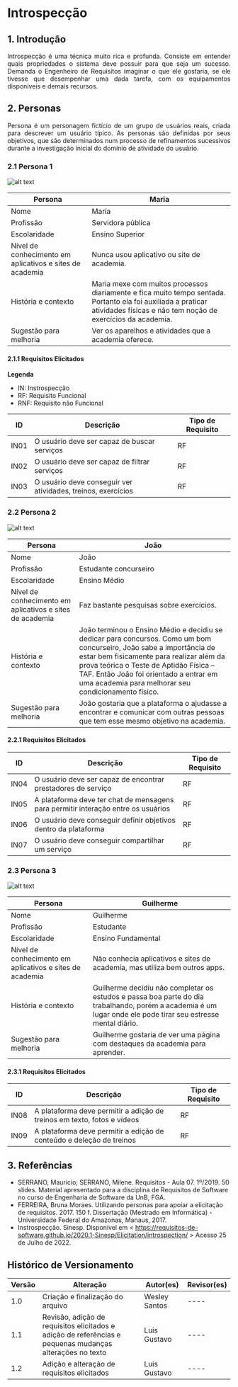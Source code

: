 # Introspecção

## 1. Introdução

<p style="text-align: justify;">
Introspecção é uma técnica muito rica e profunda. Consiste em entender quais propriedades o sistema deve possuir para que seja um sucesso. Demanda o Engenheiro de Requisitos imaginar o que ele gostaria, se ele tivesse que desempenhar uma dada tarefa, com os equipamentos disponíveis e demais recursos.
</p>

## 2. Personas

<p style="text-align: justify;">
Persona é um personagem fictício de um grupo de usuários reais, criada para descrever um usuário típico. As personas são definidas por seus objetivos, que são determinados num processo de refinamentos sucessivos durante a investigação inicial do domínio de atividade do usuário.
</p>

### 2.1 Persona 1

![alt text](./../../../../assets/instrospeccao/maria.jpeg)

| Persona                                                  | Maria                                                                                                                                                                       |
| -------------------------------------------------------- | --------------------------------------------------------------------------------------------------------------------------------------------------------------------------- |
| Nome                                                     | Maria                                                                                                                                                                       |
| Profissão                                                | Servidora pública                                                                                                                                                           |
| Escolaridade                                             | Ensino Superior                                                                                                                                                             |
| Nível de conhecimento em aplicativos e sites de academia | Nunca usou aplicativo ou site de academia.                                                                                                                                  |
| História e contexto                                      | Maria mexe com muitos processos diariamente e fica muito tempo sentada. Portanto ela foi auxiliada a praticar atividades físicas e não tem noção de exercícios da academia. |
| Sugestão para melhoria                                   | Ver os aparelhos e atividades que a academia oferece.                                                                                                                       |

#### 2.1.1 Requisitos Elicitados

**Legenda**

- IN: Instrospecção
- RF: Requisito Funcional
- RNF: Requisito não Funcional

| ID   | Descrição                                                    | Tipo de Requisito |
| ---- | ------------------------------------------------------------ | ----------------- |
| IN01 | O usuário deve ser capaz de buscar serviços                  | RF                |
| IN02 | O usuário deve ser capaz de filtrar serviços                 | RF                |
| IN03 | O usuário deve conseguir ver atividades, treinos, exercícios | RF                |

### 2.2 Persona 2

![alt text](./../../../../assets/instrospeccao/joao.jpeg)

| Persona                                                  | João                                                                                                                                                                                                                                                                                                         |
| -------------------------------------------------------- | ------------------------------------------------------------------------------------------------------------------------------------------------------------------------------------------------------------------------------------------------------------------------------------------------------------ |
| Nome                                                     | João                                                                                                                                                                                                                                                                                                         |
| Profissão                                                | Estudante concurseiro                                                                                                                                                                                                                                                                                        |
| Escolaridade                                             | Ensino Médio                                                                                                                                                                                                                                                                                                 |
| Nível de conhecimento em aplicativos e sites de academia | Faz bastante pesquisas sobre exercícios.                                                                                                                                                                                                                                                                     |
| História e contexto                                      | João terminou o Ensino Médio e decidiu se dedicar para concursos. Como um bom concurseiro, João sabe a importância de estar bem fisicamente para realizar além da prova teórica o Teste de Aptidão Física – TAF. Então João foi orientado a entrar em uma academia para melhorar seu condicionamento físico. |
| Sugestão para melhoria                                   | João gostaria que a plataforma o ajudasse a encontrar e comunicar com outras pessoas que tem esse mesmo objetivo na academia.                                                                                                                                                                                |

#### 2.2.1 Requisitos Elicitados

| ID   | Descrição                                                                         | Tipo de Requisito |
| ---- | --------------------------------------------------------------------------------- | ----------------- |
| IN04 | O usuário deve ser capaz de encontrar prestadores de serviço | RF |
| IN05 | A plataforma deve ter chat de mensagens para permitir interação entre os usuários | RF                |
| IN06 | O usuário deve conseguir definir objetivos dentro da plataforma                   | RF                |
| IN07 | O usuário deve conseguir compartilhar um serviço | RF |

### 2.3 Persona 3

![alt text](./../../../../assets/instrospeccao/guilherme.jpeg)

| Persona                                                  | Guilherme                                                                                                                                                    |
| -------------------------------------------------------- | ------------------------------------------------------------------------------------------------------------------------------------------------------------ |
| Nome                                                     | Guilherme                                                                                                                                                    |
| Profissão                                                | Estudante                                                                                                                                                    |
| Escolaridade                                             | Ensino Fundamental                                                                                                                                           |
| Nível de conhecimento em aplicativos e sites de academia | Não conhecia aplicativos e sites de academia, mas utiliza bem outros apps.                                                                                   |
| História e contexto                                      | Guilherme decidiu não completar os estudos e passa boa parte do dia trabalhando, porém a academia é um lugar onde ele pode tirar seu estresse mental diário. |
| Sugestão para melhoria                                   | Guilherme gostaria de ver uma página com destaques da academia para aprender.                                                                                |

#### 2.3.1 Requisitos Elicitados

| ID   | Descrição                                                                              | Tipo de Requisito |
| ---- | -------------------------------------------------------------------------------------- | ----------------- |
| IN08 | A plataforma deve permitir a adição de treinos em texto, fotos e vídeos | RF |
| IN09 | A plataforma deve permitir a edição de conteúdo e deleção de treinos | RF |

## 3. Referências

- SERRANO, Maurício; SERRANO, Milene. Requisitos - Aula 07. 1º/2019. 50 slides. Material apresentado para a disciplina de Requisitos de Software no curso de Engenharia de Software da UnB, FGA.
- FERREIRA, Bruna Moraes. Utilizando personas para apoiar a elicitação de requisitos. 2017. 150 f. Dissertação (Mestrado em Informática) - Universidade Federal do Amazonas, Manaus, 2017.
- Instrospecção. Sinesp. Disponível em < <https://requisitos-de-software.github.io/2020.1-Sinesp/Elicitation/introspection/> > Acesso 25 de Julho de 2022.

## Histórico de Versionamento

| Versão | Alteração                                                                                                | Autor(es)     | Revisor(es) |
| ------ | -------------------------------------------------------------------------------------------------------- | ------------- | ----------- |
| 1.0    | Criação e finalização do arquivo                                                                         | Wesley Santos | ----        |
| 1.1    | Revisão, adição de requisitos elicitados e adição de referências e pequenas mudanças alterações no texto | Luis Gustavo  | ----        |
| 1.2    | Adição e alteração de requisitos elicitados                                                              | Luis Gustavo  | ----        |
